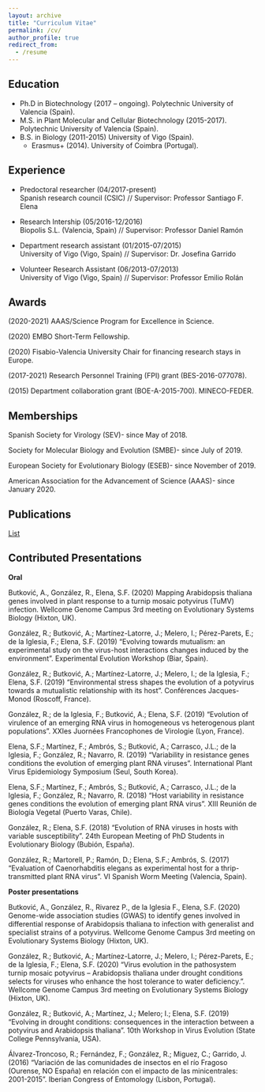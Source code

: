 ```yaml
---
layout: archive
title: "Curriculum Vitae"
permalink: /cv/
author_profile: true
redirect_from:
  - /resume
---
```


## Education

* Ph.D in Biotechnology (2017 – ongoing). Polytechnic University of Valencia (Spain).
* M.S. in Plant Molecular and Cellular Biotechnology (2015-2017). Polytechnic University of Valencia (Spain).
* B.S. in Biology (2011-2015) University of Vigo (Spain).
  * Erasmus+ (2014). University of Coimbra (Portugal).

## Experience

* Predoctoral researcher (04/2017-present)<br/>
  Spanish research council (CSIC) // Supervisor: Professor Santiago F. Elena

* Research Intership (05/2016-12/2016)<br/>
  Biopolis S.L. (Valencia, Spain) // Supervisor: Professor Daniel Ramón
  
* Department research assistant (01/2015-07/2015)<br/>
  University of Vigo (Vigo, Spain) // Supervisor: Dr. Josefina Garrido

* Volunteer Research Assistant (06/2013-07/2013)<br/>
  University of Vigo (Vigo, Spain) // Supervisor: Professor Emilio Rolán

## Awards

(2020-2021) AAAS/Science Program for Excellence in Science. 
 
(2020) EMBO Short-Term Fellowship. 

(2020) Fisabio-Valencia University Chair for financing research stays in Europe. 

(2017-2021) Research Personnel Training (FPI) grant (BES-2016-077078).

(2015) Department collaboration grant (BOE-A-2015-700). MINECO-FEDER. 


## Memberships

Spanish Society for Virology (SEV)- since May of 2018.

Society for Molecular Biology and Evolution (SMBE)- since July of 2019.

European Society for Evolutionary Biology (ESEB)- since November of 2019.

American Association for the Advancement of Science (AAAS)- since January 2020.

## Publications

<a href="https://gonzalezrvirus.com//publications/" title="Publications list">List</a>

## Contributed Presentations

**Oral**

Butković, A., González, R., Elena, S.F. (2020) Mapping Arabidopsis thaliana genes involved in plant response to a turnip mosaic potyvirus (TuMV) infection. Wellcome Genome Campus 3rd meeting on Evolutionary Systems Biology (Hixton, UK).

González, R.; Butković, A.; Martínez-Latorre, J.; Melero, I.; Pérez-Parets, E.; de la Iglesia, F.; Elena, S.F. (2019) “Evolving towards mutualism: an experimental study on the virus-host interactions changes induced by the environment”. Experimental Evolution Workshop (Biar, Spain).

González, R.; Butković, A.; Martínez-Latorre, J.; Melero, I.; de la Iglesia, F.; Elena, S.F. (2019) “Environmental stress shapes the evolution of a potyvirus towards a mutualistic relationship with its host”. Conférences Jacques-Monod (Roscoff, France).

González, R.; de la Iglesia, F.; Butković, A.; Elena, S.F. (2019) “Evolution of virulence of an emerging RNA virus in homogeneous vs heterogenous plant populations”. XXIes Juornées Francophones de Virologie (Lyon, France).

Elena, S.F.; Martínez, F.; Ambrós, S.; Butković, A.; Carrasco, J.L.; de la Iglesia, F.; González, R.; Navarro, R. (2019) “Variability in resistance genes conditions the evolution of emerging plant RNA viruses”. International Plant Virus Epidemiology Symposium (Seul, South Korea).

Elena, S.F.; Martínez, F.; Ambrós, S.; Butković, A.; Carrasco, J.L.; de la Iglesia, F.; González, R.; Navarro, R. (2018) “Host variability in resistance genes conditions the evolution of emerging plant RNA virus”. XIII Reunión de Biología Vegetal (Puerto Varas, Chile).

González, R.; Elena, S.F. (2018) “Evolution of RNA viruses in hosts with variable susceptibility”. 24th European Meeting of PhD Students in Evolutionary Biology (Bubión, España).

González, R.; Martorell, P.; Ramón, D.; Elena, S.F.; Ambrós, S. (2017) “Evaluation of Caenorhabditis elegans as experimental host for a thrip-transmitted plant RNA virus”. VI Spanish Worm Meeting (Valencia, Spain).



**Poster presentations**

Butković, A., González, R., Rivarez P., de la Iglesia F., Elena, S.F. (2020) Genome-wide association studies (GWAS) to identify genes involved in differential response of Arabidopsis thaliana to infection with generalist and specialist strains of a potyvirus. Wellcome Genome Campus 3rd meeting on Evolutionary Systems Biology (Hixton, UK).

González, R.; Butković, A.; Martínez-Latorre, J.; Melero, I.; Pérez-Parets, E.; de la Iglesia, F.; Elena, S.F. (2020) “Virus evolution in the pathosystem turnip mosaic potyvirus – Arabidopsis thaliana under drought conditions selects for viruses who enhance the host tolerance to water deficiency.”. Wellcome Genome Campus 3rd meeting on Evolutionary Systems Biology (Hixton, UK).

González, R.; Butković, A.; Martínez, J.; Melero; I.; Elena, S.F. (2019) “Evolving in drought conditions: consequences in the interaction between a potyvirus and Arabidopsis thaliana”. 10th Workshop in Virus Evolution (State College Pennsylvania, USA).

Álvarez-Troncoso, R.; Fernández, F.; González, R.; Miguez, C.; Garrido, J. (2016) “Variación de las comunidades de insectos en el río Fragoso (Ourense, NO España) en relación con el impacto de las minicentrales: 2001-2015”. Iberian Congress of Entomology (Lisbon, Portugal).


  




  

